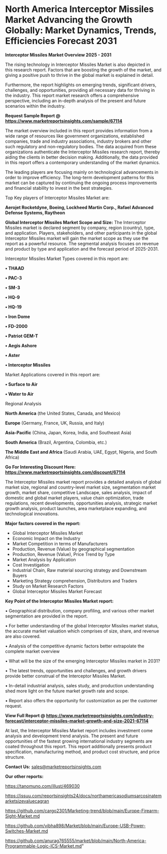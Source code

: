 # North America Interceptor Missiles Market Advancing the Growth Globally: Market Dynamics, Trends, Efficiencies Forecast 2031

<Strong> Interceptor Missiles Market Overview 2025 - 2031</strong>

The rising technology in Interceptor Missiles Market is also depicted in this research report. Factors that are boosting the growth of the market, and giving a positive push to thrive in the global market is explained in detail.

Furthermore, the report highlights on emerging trends, significant drivers, challenges, and opportunities, providing all necessary data for thriving in the industry. This report market research offers a comprehensive perspective, including an in-depth analysis of the present and future scenarios within the industry.

<strong>Request Sample Report @ <a href=https://www.marketreportsinsights.com/sample/67114>https://www.marketreportsinsights.com/sample/67114</a></strong>

The market overview included in this report provides information from a wide range of resources like government organizations, established companies, trade and industry associations, industry brokers and other such regulatory and non-regulatory bodies. The data acquired from these organizations authenticate the Interceptor Missiles research report, thereby aiding the clients in better decision making. Additionally, the data provided in this report offers a contemporary understanding of the market dynamics.

The leading players are focusing mainly on technological advancements in order to improve efficiency. The long-term development patterns for this market can be captured by continuing the ongoing process improvements and financial stability to invest in the best strategies.

Top Key players of Interceptor Missiles Market are:

<strong>Aerojet Rocketdyne, Boeing, Lockheed Martin Corp., Rafael Advanced Defense Systems, Raytheon</strong>

<strong><b>Global Interceptor Missiles Market Scope and Size:</b></strong>
The Interceptor Missiles market is declared segment by company, region (country), type, and application. Players, stakeholders, and other participants in the global Interceptor Missiles market will gain the market scope as they use the report as a powerful resource. The segmental analysis focuses on revenue and product by type and application and the forecast period of 2025-2031.

Interceptor Missiles Market Types covered in this report are:

<strong>• THAAD

• PAC-3

• SM-3

• HQ-9

• HQ-19

• Iron Dome

• FD-2000

• Patriot GEM-T

• Aegis Ashore

• Aster

• Interceptor Missiles</strong>

Market Applications covered in this report are:

<strong>• Surface to Air

• Water to Air</strong> 

Regional Analysis

<strong>North America</strong> (the United States, Canada, and Mexico)

<strong>Europe</strong> (Germany, France, UK, Russia, and Italy)

<strong>Asia-Pacific</strong> (China, Japan, Korea, India, and Southeast Asia)

<strong>South America</strong> (Brazil, Argentina, Colombia, etc.)

<strong>The Middle East and Africa</strong> (Saudi Arabia, UAE, Egypt, Nigeria, and South Africa)

<strong>Go For Interesting Discount Here: <a href=https://www.marketreportsinsights.com/discount/67114>https://www.marketreportsinsights.com/discount/67114</a></strong>

The Interceptor Missiles market report provides a detailed analysis of global market size, regional and country-level market size, segmentation market growth, market share, competitive Landscape, sales analysis, impact of domestic and global market players, value chain optimization, trade regulations, recent developments, opportunities analysis, strategic market growth analysis, product launches, area marketplace expanding, and technological innovations.

<strong><b>Major factors covered in the report:</b></strong>
<ul>
  <li>Global Interceptor Missiles Market </li>
  <li>Economic Impact on the Industry</li>
  <li>Market Competition in terms of Manufacturers</li>
  <li>Production, Revenue (Value) by geographical segmentation</li>
  <li>Production, Revenue (Value), Price Trend by Type</li>
  <li>Market Analysis by Application</li>
  <li>Cost Investigation</li>
  <li>Industrial Chain, Raw material sourcing strategy and Downstream Buyers</li>
  <li>Marketing Strategy comprehension, Distributors and Traders</li>
  <li>Study on Market Research Factors</li>
  <li>Global Interceptor Missiles Market Forecast</li>
</ul>

<strong><b>Key Point of the Interceptor Missiles Market report:</b></strong>

• Geographical distribution, company profiling, and various other market segmentation are provided in the report.

• For better understanding of the global Interceptor Missiles market status, the accurate market valuation which comprises of size, share, and revenue are also covered.

• Analysis of the competitive dynamic factors better extrapolate the complete market overview

• What will be the size of the emerging Interceptor Missiles market in 2031?

• The latest trends, opportunities and challenges, and growth drivers provide better construal of the Interceptor Missiles Market.

• In-detail industrial analysis, sales study, and production understanding shed more light on the future market growth rate and scope.

• Report also offers the opportunity for customization as per the customer request.

<strong><b>View Full Report @ <a href=https://www.marketreportsinsights.com/industry-forecast/interceptor-missiles-market-growth-and-size-2021-67114>https://www.marketreportsinsights.com/industry-forecast/interceptor-missiles-market-growth-and-size-2021-67114</a></b></strong>


At last, the Interceptor Missiles Market report includes investment come analysis and development trend analysis. The present and future opportunities of the fastest growing international industry segments are coated throughout this report. This report additionally presents product specification, manufacturing method, and product cost structure, and price structure.

<strong>Contact Us:</strong>
sales@marketreportsinsights.com

<strong>Our other reports:</strong>

<a href=https://tanomuno.com/illust/469030>https://tanomuno.com/illust/469030</a>

<a href=https://issuu.com/reportsinsights24/docs/northamericasodiumsarcosinatemarketsizevaluecagran>https://issuu.com/reportsinsights24/docs/northamericasodiumsarcosinatemarketsizevaluecagran</a>

<a href=https://github.com/cargo2301/Marketing-trend/blob/main/Europe-Firearm-Sight-Market.md>https://github.com/cargo2301/Marketing-trend/blob/main/Europe-Firearm-Sight-Market.md</a>

<a href=https://github.com/vibha898/Market/blob/main/Europe-USB-Power-Switches-Market.md>https://github.com/vibha898/Market/blob/main/Europe-USB-Power-Switches-Market.md</a>

<a href=https://github.com/anurag765555/market/blob/main/North-America-Programmable-Logic-ICS-Market.md>https://github.com/anurag765555/market/blob/main/North-America-Programmable-Logic-ICS-Market.md</a>"
